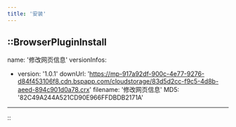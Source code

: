 ```yaml
---
title: '安装'
---
```


::BrowserPluginInstall
---
name: '修改网页信息'
versionInfos:

- version: '1.0.1'
  downUrl: 'https://mp-917a92df-900c-4e77-9276-d84f453106f8.cdn.bspapp.com/cloudstorage/83d5d2cc-f9c5-4d8b-aeed-894c901d0a78.crx'
  filename: '修改网页信息'
  MD5: '82C49A244A521CD90E966FFDBDB2171A'

---

::
